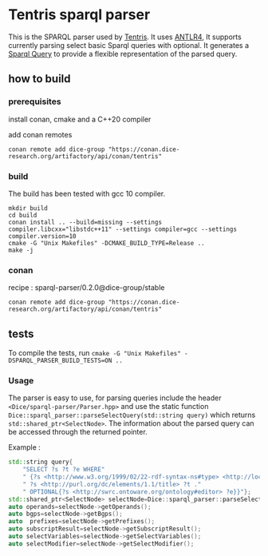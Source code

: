 # Tentris sparql parser

This is the SPARQL parser used by [Tentris](https://github.com/dice-group/tentris). It uses [ANTLR4](https://github.com/antlr/antlr4),
It supports currently parsing select basic Sparql queries with optional. It generates a [Sparql Query](https://github.com/dice-group/sparql-query) to provide a flexible representation of the parsed query.


## how to build
### prerequisites

install conan, cmake and a C++20 compiler

add conan remotes
```
conan remote add dice-group "https://conan.dice-research.org/artifactory/api/conan/tentris"

```

### build
The build has been tested with gcc 10 compiler.
```
mkdir build
cd build
conan install .. --build=missing --settings compiler.libcxx="libstdc++11" --settings compiler=gcc --settings compiler.version=10
cmake -G "Unix Makefiles" -DCMAKE_BUILD_TYPE=Release ..
make -j
```

### conan 

recipe : sparql-parser/0.2.0@dice-group/stable

```
conan remote add dice-group "https://conan.dice-research.org/artifactory/api/conan/tentris"

```

## tests

To compile the tests, run 
`cmake -G "Unix Makefiles" -DSPARQL_PARSER_BUILD_TESTS=ON .. `


### Usage

The parser is easy to use, for parsing queries include the header `<Dice/sparql-parser/Parser.hpp>` and use the static function `Dice::sparql_parser::parseSelectQuery(std::string query)` which returns `std::shared_ptr<SelectNode>`.
 The information about the parsed query can be accessed through the returned pointer.

Example :

```c++
std::string query{
    "SELECT ?s ?t ?e WHERE"
    " {?s <http://www.w3.org/1999/02/22-rdf-syntax-ns#type> <http://localhost/vocabulary/bench/Journal> ."
    " ?s <http://purl.org/dc/elements/1.1/title> ?t ."
    " OPTIONAL{?s <http://swrc.ontoware.org/ontology#editor> ?e}}"};
std::shared_ptr<SelectNode> selectNode=Dice::sparql_parser::parseSelectQuery(query);
auto operands=selectNode->getOperands();
auto bgps=selectNode->getBgps();
auto  prefixes=selectNode->getPrefixes();
auto subscriptResult=selectNode->getSubscriptResult();
auto selectVariables=selectNode->getSelectVariables();
auto selectModifier=selectNode->getSelectModifier();
```
